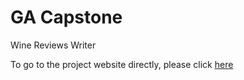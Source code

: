 # GA Capstone
Wine Reviews Writer

To go to the project website directly, please click [here](https://bernt73.github.io/Capstone-Project "Home page for Capstone Project")
